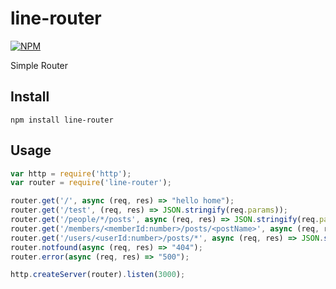 line-router
==========

[![NPM](https://nodei.co/npm/line-router.png?compact=true)](https://nodei.co/npm/line-router/)

Simple Router

## Install

```
npm install line-router
```

## Usage

```javascript
var http = require('http');
var router = require('line-router');

router.get('/', async (req, res) => "hello home");
router.get('/test', (req, res) => JSON.stringify(req.params));
router.get('/people/*/posts', async (req, res) => JSON.stringify(req.params));
router.get('/members/<memberId:number>/posts/<postName>', async (req, res) => JSON.stringify(req.params));
router.get('/users/<userId:number>/posts/*', async (req, res) => JSON.stringify(req.params));
router.notfound(async (req, res) => "404");
router.error(async (req, res) => "500");

http.createServer(router).listen(3000);
```